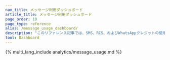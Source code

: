 ```yaml
---
nav_title: メッセージ利用ダッシュボード
article_title: メッセージ利用ダッシュボード
page_order: 10
page_type: reference
alias: /message_usage_dashboard/
description: "このリファレンス記事では、SMS、RCS、およびWhatsAppクレジットの使用状況に関するセルフサービスのインサイトを表示できるメッセージ使用状況ダッシュボードについて説明します。"
tool: Dashboard
---
```


{% multi_lang_include analytics/message_usage.md %}
